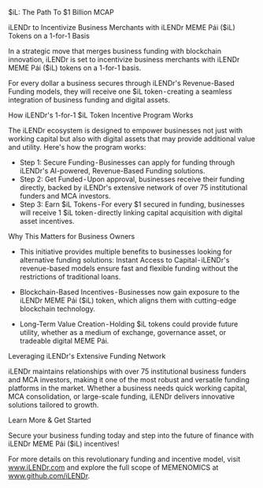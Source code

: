 $iL: The Path To $1 Billion MCAP

iLENDr to Incentivize Business Merchants with iLENDr MEME Pái ($iL) Tokens on a 1-for-1 Basis

In a strategic move that merges business funding with blockchain innovation, iLENDr is set to incentivize business merchants with iLENDr MEME Pái ($iL) tokens on a 1-for-1 basis.

For every dollar a business secures through iLENDr's Revenue-Based Funding models, they will receive one $iL token - creating a seamless integration of business funding and digital assets.

How iLENDr's 1-for-1 $iL Token Incentive Program Works

The iLENDr ecosystem is designed to empower businesses not just with working capital but also with digital assets that may provide additional value and utility. Here's how the program works:

* Step 1: Secure Funding - Businesses can apply for funding through iLENDr's AI-powered, Revenue-Based Funding solutions.
* Step 2: Get Funded - Upon approval, businesses receive their funding directly, backed by iLENDr's extensive network of over 75 institutional funders and MCA investors.
* Step 3: Earn $iL Tokens - For every $1 secured in funding, businesses will receive 1 $iL token - directly linking capital acquisition with digital asset incentives.

Why This Matters for Business Owners

* This initiative provides multiple benefits to businesses looking for alternative funding solutions:
Instant Access to Capital - iLENDr's revenue-based models ensure fast and flexible funding without the restrictions of traditional loans.

* Blockchain-Based Incentives - Businesses now gain exposure to the iLENDr MEME Pái ($iL) token, which aligns them with cutting-edge blockchain technology.

* Long-Term Value Creation - Holding $iL tokens could provide future utility, whether as a medium of exchange, governance asset, or tradeable digital MEME Pái.

Leveraging iLENDr's Extensive Funding Network

iLENDr maintains relationships with over 75 institutional business funders and MCA investors, making it one of the most robust and versatile funding platforms in the market. Whether a business needs quick working capital, MCA consolidation, or large-scale funding, iLENDr delivers innovative solutions tailored to growth.

Learn More & Get Started

Secure your business funding today and step into the future of finance with iLENDr MEME Pái ($iL) incentives!

For more details on this revolutionary funding and incentive model, visit www.iLENDr.com and explore the full scope of MEMENOMICS at www.github.com/iLENDr.
